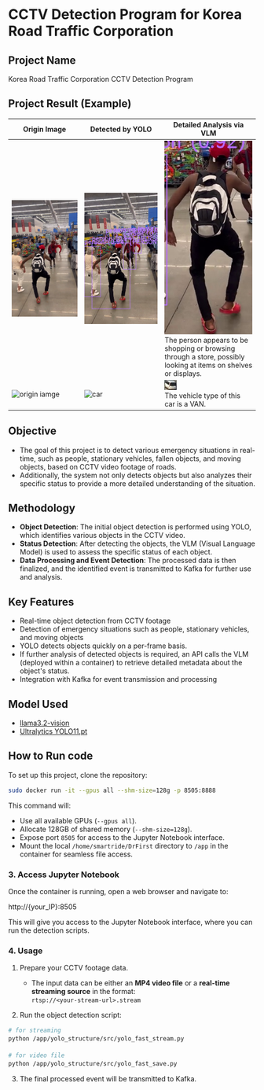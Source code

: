 # CCTV Detection Program for Korea Road Traffic Corporation

## Project Name
Korea Road Traffic Corporation CCTV Detection Program

## Project Result (Example)

| Origin Image   | Detected by YOLO   | Detailed Analysis via VLM  | 
|---------------|-------------------|----------------------------|
| ![person](results/origin_frame_dancing.PNG) | ![person](results/frame_dancing.PNG) | ![man walking](results/frame_img/dancing_PERSON_2_20.jpg) <br> The person appears to be shopping or browsing through a store, possibly looking at items on shelves or displays. |
| ![origin iamge](results/origin_frame_shot.PNG)    | ![car](results/frame_shot.PNG)   | ![The VAN stopped](results/frame_img/cctv001_STOP_1_1095.jpg) <br> The vehicle type of this car is a VAN.      |



## Objective
- The goal of this project is to detect various emergency situations in real-time, such as people, stationary vehicles, fallen objects, and moving objects, based on CCTV video footage of roads.
- Additionally, the system not only detects objects but also analyzes their specific status to provide a more detailed understanding of the situation.

## Methodology
- **Object Detection**: The initial object detection is performed using YOLO, which identifies various objects in the CCTV video.
- **Status Detection**: After detecting the objects, the VLM (Visual Language Model) is used to assess the specific status of each object.
- **Data Processing and Event Detection**: The processed data is then finalized, and the identified event is transmitted to Kafka for further use and analysis.

## Key Features
- Real-time object detection from CCTV footage
- Detection of emergency situations such as people, stationary vehicles, and moving objects
- YOLO detects objects quickly on a per-frame basis.
- If further analysis of detected objects is required, an API calls the VLM (deployed within a container) to retrieve detailed metadata about the object's status.
- Integration with Kafka for event transmission and processing
  
## Model Used
- [llama3.2-vision](https://ollama.com/library/llama3.2-vision)
- [Ultralytics YOLO11.pt](https://docs.ultralytics.com/models/yolo11/)

## How to Run code
To set up this project, clone the repository:

```bash
sudo docker run -it --gpus all --shm-size=128g -p 8505:8888
```

This command will:

- Use all available GPUs (`--gpus all`).
- Allocate 128GB of shared memory (`--shm-size=128g`).
- Expose port `8505` for access to the Jupyter Notebook interface.
- Mount the local `/home/smartride/DrFirst` directory to `/app` in the container for seamless file access.

### 3. Access Jupyter Notebook

Once the container is running, open a web browser and navigate to:

http://{your_IP}:8505

This will give you access to the Jupyter Notebook interface, where you can run the detection scripts.

### 4. Usage

1. Prepare your CCTV footage data.  
   - The input data can be either an **MP4 video file** or a **real-time streaming source** in the format:  
     `rtsp://<your-stream-url>.stream`

2. Run the object detection script:

```bash
# for streaming
python /app/yolo_structure/src/yolo_fast_stream.py

# for video file
python /app/yolo_structure/src/yolo_fast_save.py
```

3. The final processed event will be transmitted to Kafka.
